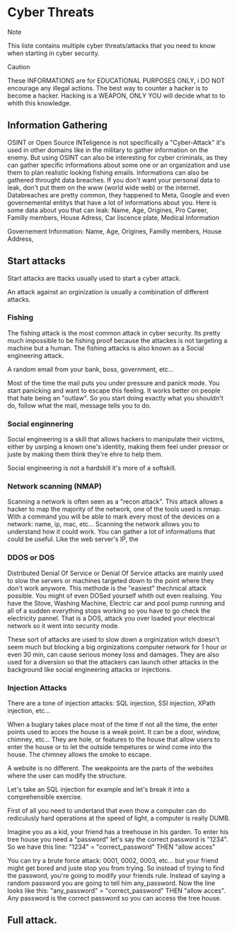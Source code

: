 # Cyber Threats

>[!note]
>This liste contains multiple cyber threats/attacks that you need to know when starting in cyber security.

>[!caution]
>These INFORMATIONS are for EDUCATIONAL PURPOSES ONLY, i DO NOT encourage any illegal actions. The best way to counter a hacker is to become a hacker. Hacking is a WEAPON, ONLY YOU will decide what to to whith this knowledge.

## Information Gathering

OSINT or Open Source INTeligence is not specifically a "Cyber-Attack" it's used in other domains like in the military to gather information on the enemy. But using OSINT can also be interesting for cyber criminals, as they can gather specific informations about some one or an organization and use them to plan realistic looking fishing emails.
Informations can also be gathered throught data breaches. If you don't want your personal data to leak, don't put them on the www (world wide web) or the internet. Databreaches are pretty common, they happened to Meta, Google and even governemental entitys that have a lot of informations about you.
Here is some data about you that can leak: Name, Age, Origines, Pro Career, Familly members, House Adress, Car liscence plate, Medical Information

Governement Information: Name, Age, Origines, Familly members, House Address, 

## Start attacks

Start attacks are ttacks usually used to start a cyber attack.

An attack against an orginization is usually a combination of different attacks.

### Fishing

The fishing attack is the most common attack in cyber security. Its pretty much impossible to be fishing proof because the attackes is not targeting a machine but a human.
The fishing attacks is also known as a Social engineering attack.

A random email from your bank, boss, government, etc...

Most of the time the mail puts you under pressure and panick mode. You start panicking and want to escape this feeling. It works better on people that hate being an "outlaw". So you start doing exactly what you shouldn't do, follow what the mail, message tells you to do.

### Social enginnering

Social engineering is a skill that allows hackers to manipulate their victims, either by usrping a known one's identity, making them feel under pressor or juste by making them think they're ehre to help them.

Social engineering is not a hardskill it's more of a softskill.

### Network scanning (NMAP)

Scanning a network is often seen as a "recon attack". This attack allows a hacker to map the majority of the network, one of the tools used is nmap. With a command you will be able to mark every most of the devices on a network: name, ip, mac, etc...
Scanning the network allows you to understand how it could work. You can gather a lot of informations that could be useful. Like the web server's IP, the

### DDOS or DOS

Distributed Denial Of Service or Denial Of Service attacks are mainly used to slow the servers or machines targeted down to the point where they don't work anywore. This methode is the "easiest" thechnical attack possible. You might of even DOSed yourself whith out even realising.
You have the Stove, Washing Machine, Electric car and pool pump running and all of a sudden everything stops working so you have to go check the electricity pannel. That is a DOS, attack you over loaded your electrical network so it went into security mode.

These sort of attacks are used to slow down a orginization witch doesn't seem much but blocking a big orginizations computer network for 1 hour or even 30 min, can cause serious money loss and damages.
They are also used for a diversion so that the attackers can launch other attacks in the background like social engineering attacks or injections.

### Injection Attacks

There are a tone of injection attacks: SQL injection, SSI injection, XPath injection, etc...

When a buglary takes place most of the time if not all the time, the enter points used to acces the house is a weak point. It can be a door, window, chimney, etc... They are hole, or features to the house that allow users to enter the house or to let the outside tempetures or wind come into the house. The chimney allows the smoke to escape. 

A website is no different. The weakpoints are the parts of the websites where the user can modify the structure. 

Let's take an SQL injection for example and let's break it into a comprehensible exercise.

First of all you need to undertand that even thow a computer can do rediculusly hard operations at the speed of light, a computer is really DUMB. 

Imagine you as a kid, your friend has a treehouse in his garden. To enter his tree house you need a "password" let's say the correct password is "1234". So we have this line: "1234" = "correct_password" THEN "allow acces"

You can try a brute force attack: 0001, 0002, 0003, etc... but your friend might get bored and juste stop you from trying. So instead of trying to find the password, you're going to modify your friends rule. Instead of saying a random password you are going to tell him any_password. Now the line looks like this: "any_password" = "correct_password" THEN "allow acces". Any password is the correct password so you can access the tree house. 

## Full attack.
